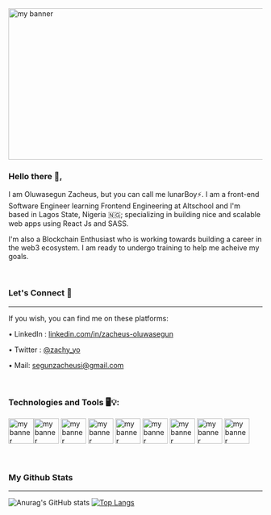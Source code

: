 <!-- -->

<img src="https://user-images.githubusercontent.com/64446063/153527659-0ed6b915-b3ec-4580-bde7-5e416f9c24b9.jpeg" alt="my banner" height="300" width="1100">

### Hello there 👋,
I am Oluwasegun Zacheus, but you can call me lunarBoy:zap:. I am a front-end Software Engineer learning Frontend Engineering at Altschool and I'm based in Lagos State, Nigeria 🇳🇬; specializing in building nice and scalable web apps using React Js and SASS.

I'm also a Blockchain Enthusiast who is working towards building a career in the web3 ecosystem. I am ready to undergo training to help me acheive my goals.

<br />

### Let's Connect 🤝
<hr>

If you wish, you can find me on these platforms:



   •	LinkedIn :  <a href="https://www.linkedin.com/mwlite/in/zacheus-oluwasegun-08890314b" target=”_blank” rel=”noreferrer”>linkedin.com/in/zacheus-oluwasegun</a>

   •	Twitter : <a href="https://twitter.com/zachy_yo?t=ga8UmyuQ-LCCvLS_nWh1sg&s=09" target=”_blank” rel=”noreferrer”>@zachy_yo</a>

   •	Mail: segunzacheusi@gmail.com

<br />

### Technologies and Tools 🖥️💡:


<!--![html](https://user-images.githubusercontent.com/64446063/153522065-986b73bf-51b8-434f-9206-0935e9f54138.png)
![react](https://user-images.githubusercontent.com/64446063/153524023-88e33833-278a-4790-a619-b36ea3ca6708.png)
![sass](https://user-images.githubusercontent.com/64446063/153524026-65759487-3bab-437e-a425-abf8a9a06dde.png)
![bootstrap](https://user-images.githubusercontent.com/64446063/153524029-d13202a6-fe6b-49b5-92e9-639c60be3bad.png)
![git](https://user-images.githubusercontent.com/64446063/153524031-62742242-61ba-460d-8ed4-7439523a4315.png)
![visual-studio-code](https://user-images.githubusercontent.com/64446063/153524032-cbc5be40-dd28-415c-8934-5db1a8779bb9.png)
![python](https://user-images.githubusercontent.com/64446063/153524035-c36c4916-180e-409d-80f5-0774f9bf9c04.png)
![css](https://user-images.githubusercontent.com/64446063/153524036-ccd5e73a-a173-42b7-a7d0-74fbf7312d4a.png)
![javascript](https://user-images.githubusercontent.com/64446063/153524037-72f4207b-5114-4f2f-82c8-059b0ff91cd2.png)
-->


<img src="https://user-images.githubusercontent.com/64446063/153522065-986b73bf-51b8-434f-9206-0935e9f54138.png" alt="my banner" height="50"><img src="https://user-images.githubusercontent.com/64446063/153524036-ccd5e73a-a173-42b7-a7d0-74fbf7312d4a.png" alt="my banner" height="50">
<img src="https://user-images.githubusercontent.com/64446063/153524037-72f4207b-5114-4f2f-82c8-059b0ff91cd2.png" alt="my banner" height="50">
<img src="https://user-images.githubusercontent.com/64446063/153524023-88e33833-278a-4790-a619-b36ea3ca6708.png" alt="my banner" height="50">
<img src="https://user-images.githubusercontent.com/64446063/153524026-65759487-3bab-437e-a425-abf8a9a06dde.png" alt="my banner" height="50">
<img src="https://user-images.githubusercontent.com/64446063/153524029-d13202a6-fe6b-49b5-92e9-639c60be3bad.png" alt="my banner" height="50">
<img src="https://user-images.githubusercontent.com/64446063/153524031-62742242-61ba-460d-8ed4-7439523a4315.png" alt="my banner" height="50">
<img src="https://user-images.githubusercontent.com/64446063/153524032-cbc5be40-dd28-415c-8934-5db1a8779bb9.png" alt="my banner" height="50">
<img src="https://user-images.githubusercontent.com/64446063/153524035-c36c4916-180e-409d-80f5-0774f9bf9c04.png" alt="my banner" height="50">


<br />

### My Github Stats
<hr>

![Anurag's GitHub stats](https://github-readme-stats.vercel.app/api?username=zachyo&theme=radical&show_icons=true)
[![Top Langs](https://github-readme-stats.vercel.app/api/top-langs/?username=zachyo&theme=radical&layout=compact)](https://github.com/anuraghazra/github-readme-stats)



<!--
**zachyo/zachyo** is a ✨ _special_ ✨ repository because its `README.md` (this file) appears on your GitHub profile.

Here are some ideas to get you started:

- 🔭 I’m currently working on ...
- 🌱 I’m currently learning ...
- 👯 I’m looking to collaborate on ...
- 🤔 I’m looking for help with ...
- 💬 Ask me about ...
- 📫 How to reach me: ...
- 😄 Pronouns: ...
- ⚡ Fun fact: ...
- 🤝 Let's Connect ![banner](https://user-images.githubusercontent.com/64446063/153527659-0ed6b915-b3ec-4580-bde7-5e416f9c24b9.jpeg)


-->
